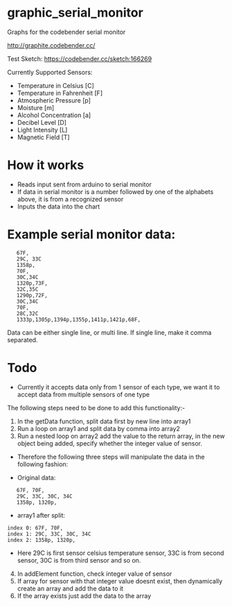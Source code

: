 # graphic_serial_monitor
Graphs for the codebender serial monitor

http://graphite.codebender.cc/


Test Sketch: https://codebender.cc/sketch:166269

Currently Supported Sensors:
- Temperature in Celsius [C]
- Temperature in Fahrenheit [F]
- Atmospheric Pressure [p]
- Moisture [m]
- Alcohol Concentration [a]
- Decibel Level [D]
- Light Intensity [L]
- Magnetic Field [T]

# How it works

- Reads input sent from arduino to serial monitor
- If data in serial monitor is a number followed by one of the alphabets above, it is from a recognized sensor
- Inputs the data into the chart

# Example serial monitor data:

```
   67F,
   29C, 33C
   1358p,
   70F,
   30C,34C
   1320p,73F,
   32C,35C
   1290p,72F,
   30C,34C
   70F,
   28C,32C
   1333p,1305p,1394p,1355p,1411p,1421p,68F,
```

Data can be either single line, or multi line. If single line, make it comma separated.


# Todo

- Currently it accepts data only from 1 sensor of each type, we want it to accept data from multiple sensors of one type

The following steps need to be done to add this functionality:-
1) In the getData function, split data first by new line into array1
2) Run a loop on array1 and split data by comma into array2
3) Run a nested loop on array2 add the value to the return array, in the new object being added, specify whether the integer value of sensor.

- Therefore the following three steps will manipulate the data in the following fashion:

- Original data:

```
   67F, 70F,
   29C, 33C, 30C, 34C
   1358p, 1320p,
```

- array1 after split:

```
index 0: 67F, 70F,
index 1: 29C, 33C, 30C, 34C
index 2: 1358p, 1320p,
```

- Here 29C is first sensor celsius temperature sensor, 33C is from second sensor, 30C is from third sensor and so on.

4) In addElement function, check integer value of sensor
5) If array for sensor with that integer value doesnt exist, then dynamically create an array and add the data to it
6) If the array exists just add the data to the array
